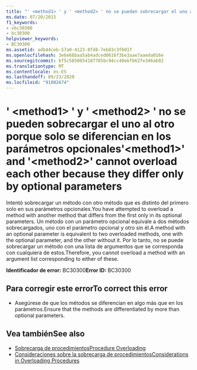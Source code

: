 ```yaml
---
title: "' <method1> ' y ' <method2> ' no se pueden sobrecargar el uno al otro porque solo se diferencian en los parámetros opcionales"
ms.date: 07/20/2015
f1_keywords:
- vbc30300
- bc30300
helpviewer_keywords:
- BC30300
ms.assetid: adb44ceb-57a0-4123-8fd8-7eb83c3f601f
ms.openlocfilehash: 3e6e66baa5ab4adced0616f3be3aae7aaeda016e
ms.sourcegitcommit: bf5c5850654187705bc94cc40ebfb62fe346ab02
ms.translationtype: MT
ms.contentlocale: es-ES
ms.lasthandoff: 09/23/2020
ms.locfileid: "91082674"
---
```

# <a name="method1-and-method2-cannot-overload-each-other-because-they-differ-only-by-optional-parameters"></a><span data-ttu-id="d2dd8-102">' \<method1> ' y ' \<method2> ' no se pueden sobrecargar el uno al otro porque solo se diferencian en los parámetros opcionales</span><span class="sxs-lookup"><span data-stu-id="d2dd8-102">'\<method1>' and '\<method2>' cannot overload each other because they differ only by optional parameters</span></span>

<span data-ttu-id="d2dd8-103">Intentó sobrecargar un método con otro método que es distinto del primero solo en sus parámetros opcionales.</span><span class="sxs-lookup"><span data-stu-id="d2dd8-103">You have attempted to overload a method with another method that differs from the first only in its optional parameters.</span></span> <span data-ttu-id="d2dd8-104">Un método con un parámetro opcional equivale a dos métodos sobrecargados, uno con el parámetro opcional y otro sin él.</span><span class="sxs-lookup"><span data-stu-id="d2dd8-104">A method with an optional parameter is equivalent to two overloaded methods, one with the optional parameter, and the other without it.</span></span> <span data-ttu-id="d2dd8-105">Por lo tanto, no se puede sobrecargar un método con una lista de argumentos que se corresponda con cualquiera de estos.</span><span class="sxs-lookup"><span data-stu-id="d2dd8-105">Therefore, you cannot overload a method with an argument list corresponding to either of these.</span></span>  
  
 <span data-ttu-id="d2dd8-106">**Identificador de error:** BC30300</span><span class="sxs-lookup"><span data-stu-id="d2dd8-106">**Error ID:** BC30300</span></span>  
  
## <a name="to-correct-this-error"></a><span data-ttu-id="d2dd8-107">Para corregir este error</span><span class="sxs-lookup"><span data-stu-id="d2dd8-107">To correct this error</span></span>  
  
- <span data-ttu-id="d2dd8-108">Asegúrese de que los métodos se diferencian en algo más que en los parámetros.</span><span class="sxs-lookup"><span data-stu-id="d2dd8-108">Ensure that the methods are differentiated by more than optional parameters.</span></span>  
  
## <a name="see-also"></a><span data-ttu-id="d2dd8-109">Vea también</span><span class="sxs-lookup"><span data-stu-id="d2dd8-109">See also</span></span>

- [<span data-ttu-id="d2dd8-110">Sobrecarga de procedimientos</span><span class="sxs-lookup"><span data-stu-id="d2dd8-110">Procedure Overloading</span></span>](../programming-guide/language-features/procedures/procedure-overloading.md)
- [<span data-ttu-id="d2dd8-111">Consideraciones sobre la sobrecarga de procedimientos</span><span class="sxs-lookup"><span data-stu-id="d2dd8-111">Considerations in Overloading Procedures</span></span>](../programming-guide/language-features/procedures/considerations-in-overloading-procedures.md)
